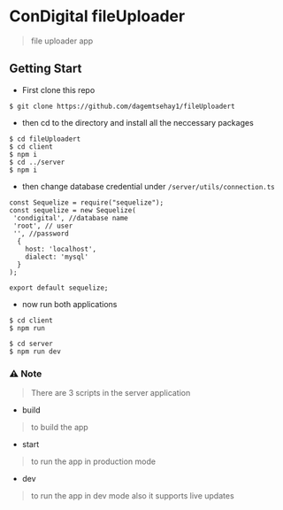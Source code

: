 # ConDigital fileUploader 

> file uploader app

## Getting Start

- First clone this repo
``` 
$ git clone https://github.com/dagemtsehay1/fileUploadert
```
- then cd to the directory and install all the neccessary packages 
```
$ cd fileUploadert
$ cd client
$ npm i
$ cd ../server
$ npm i
```

- then change database credential under `/server/utils/connection.ts`
```
const Sequelize = require("sequelize");
const sequelize = new Sequelize(
 'condigital', //database name
 'root', // user
 '', //password
  {
    host: 'localhost',
    dialect: 'mysql'
  }
);

export default sequelize;

```

- now run both applications 
```
$ cd client
$ npm run
```
```
$ cd server
$ npm run dev
```

### ⚠️ Note
> There are 3 scripts in the server application
 - build
 >to build the app

 - start
 >to run the app in production mode

 - dev
 >to run the app in dev mode also it supports live updates
